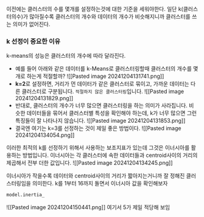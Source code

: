 이전에는 클러스터의 수를 몇개를 설정하는것에 대한 기준을 세워야한다. 
일단 k(클러스터의수)가 많아질수록 클러스터의 개수와 데이터의 개수가 비슷해지니까 클러스터를 쓰는 의미가 없어진다.
### k 선정이 중요한 이유
k-means의 성능은 클러스터의 개수에 따라 달라진다.
- 예를 들어 아래와 같은 데이터를 k-Means로 클러스터링할때 클러스터의 개수를 몇개로 하는게 적절할까?
![[Pasted image 20241204131741.png]]
- **k=2**로 설정하면, 거리가 먼 데이터가 같은 클러스터로 묶이고, 가까운 데이터는 다른 클러스터로 구분됩니다. `적절하지 않은 클러스터링`입니다.
![[Pasted image 20241204131829.png]]
- 반대로, 클러스터의 개수가 너무 많으면 클러스터링을 하는 의미가 사라집니다. 비슷한 데이터들을 묶어서 클러스터별 특성을 확인해야 하는데, k가 너무 많으면 그런 특징들이 잘 나타나지 않습니다.
![[Pasted image 20241204131853.png]]
- 결국엔 여기는 k=3를 선정하는 것이 제일 좋은 방법이다.
![[Pasted image 20241204134054.png]]

이러한 최적의 k를 선정하기 위해서 사용하는 보조지표가 있는데 그것은 이너시아를 활용하는 방법입니다.
이너시아는 각 클러스터에 속한 데이터들과 centroid사이의 거리의 제곱해서 전부 더한 값입니다.
![[Pasted image 20241204134245.png]]

이너시아가 작을수록 데이터와 centroid사이의 거리가 짧아지는거니까 잘 정해진 클러스터링임을 의미한다.
k를 1부터 16까지 돌면서 이너시아 값을 확인해보자
```python
model.inertia_
```
![[Pasted image 20241204150441.png]]
여기서 5가 제일 적당해 보임